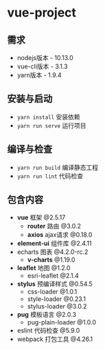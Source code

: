 # vue-project

## 需求

* nodejs版本 - 10.13.0
* vue-cli版本 - 3.1.3
* yarn版本 - 1.9.4

## 安装与启动

* ```yarn install``` 安装依赖
* ```yarn run serve``` 运行项目

## 编译与检查

* ```yarn run build``` 编译静态工程
* ```yarn run lint``` 代码检查

## 包含内容

* **vue** 框架 @2.5.17
  * **router** 路由 @3.0.2
  * **axios** ajax请求 @0.18.0
* **element-ui** 组件库 @2.4.11
* echarts 图表 @4.2.0-rc.2
  * **v-charts** @1.19.0
* **leaflet** 地图 @1.2.0
  * esri-leaflet @2.1.4
* **stylus** 预编译样式 @0.54.5
  * css-loader @1.0.1
  * style-loader @0.23.1
  * stylus-loader @3.0.2
* **pug** 模板语言 @2.0.3
  * pug-plain-loader @1.0.0
* eslint 代码检查 @5.9.0
* webpack 打包工具 @4.26.1